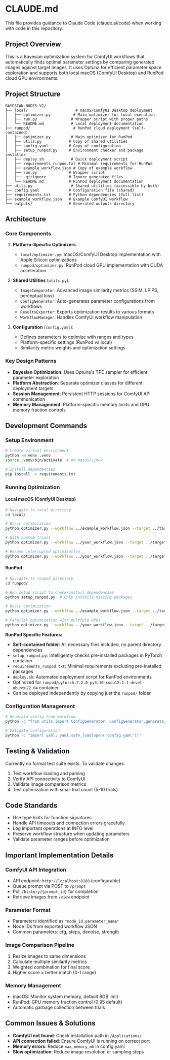 # CLAUDE.md

This file provides guidance to Claude Code (claude.ai/code) when working with code in this repository.

## Project Overview

This is a Bayesian optimization system for ComfyUI workflows that automatically finds optimal parameter settings by comparing generated images against target images. It uses Optuna for efficient parameter space exploration and supports both local macOS (ComfyUI Desktop) and RunPod cloud GPU environments.

## Project Structure

```
BAYESIAN-NODES-V2/
├── local/                     # macOS/ComfyUI Desktop deployment
│   ├── optimizer.py          # Main optimizer for local execution
│   ├── run.py               # Wrapper script with proper paths
│   └── README.md            # Local deployment documentation
├── runpod/                   # RunPod cloud deployment (self-contained)
│   ├── optimizer.py         # Main optimizer for RunPod
│   ├── utils.py            # Copy of shared utilities
│   ├── config.yaml         # Copy of configuration
│   ├── setup_runpod.py     # Environment checker and package installer
│   ├── deploy.sh            # Quick deployment script
│   ├── requirements_runpod.txt # Minimal requirements for RunPod
│   ├── example_workflow.json # Copy of example workflow
│   ├── run.py              # Wrapper script
│   ├── .gitignore          # Ignore generated files
│   └── README.md           # RunPod deployment documentation
├── utils.py                 # Shared utilities (accessible by both)
├── config.yaml             # Configuration file (shared)
├── requirements.txt        # Python dependencies (full list)
├── example_workflow.json   # Example ComfyUI workflow
└── outputs/                # Generated outputs directory
```

## Architecture

### Core Components

1. **Platform-Specific Optimizers**:
   - `local/optimizer.py`: macOS/ComfyUI Desktop implementation with Apple Silicon optimizations
   - `runpod/optimizer.py`: RunPod cloud GPU implementation with CUDA acceleration

2. **Shared Utilities** (`utils.py`):
   - `ImageComparator`: Advanced image similarity metrics (SSIM, LPIPS, perceptual loss)
   - `ConfigGenerator`: Auto-generates parameter configurations from workflows
   - `ResultsExporter`: Exports optimization results to various formats
   - `WorkflowManager`: Handles ComfyUI workflow manipulation

3. **Configuration** (`config.yaml`):
   - Defines parameters to optimize with ranges and types
   - Platform-specific settings (RunPod vs local)
   - Similarity metric weights and optimization settings

### Key Design Patterns

- **Bayesian Optimization**: Uses Optuna's TPE sampler for efficient parameter exploration
- **Platform Abstraction**: Separate optimizer classes for different deployment targets
- **Session Management**: Persistent HTTP sessions for ComfyUI API communication
- **Memory Management**: Platform-specific memory limits and GPU memory fraction controls

## Development Commands

### Setup Environment
```bash
# Create virtual environment
python -m venv .venv
source .venv/bin/activate  # On macOS/Linux

# Install dependencies
pip install -r requirements.txt
```

### Running Optimization

#### Local macOS (ComfyUI Desktop)
```bash
# Navigate to local directory
cd local/

# Basic optimization
python optimizer.py --workflow ../example_workflow.json --target ../target_image.png

# With custom trials
python optimizer.py --workflow ../your_workflow.json --target ../target_image.png --trials 100

# Resume interrupted optimization
python optimizer.py --workflow ../your_workflow.json --target ../target_image.png --resume
```

#### RunPod
```bash
# Navigate to runpod directory
cd runpod/

# Run setup script to check/install dependencies
python setup_runpod.py  # Only installs missing packages

# Basic optimization
python optimizer.py --workflow ../example_workflow.json --target ../target_image.png

# Parallel optimization with multiple GPUs
python optimizer.py --workflow ../your_workflow.json --target ../target_image.png --jobs 4
```

**RunPod Specific Features:**
- **Self-contained folder**: All necessary files included, no parent directory dependencies
- `setup_runpod.py`: Intelligently checks pre-installed packages in PyTorch container
- `requirements_runpod.txt`: Minimal requirements excluding pre-installed packages
- `deploy.sh`: Automated deployment script for RunPod environments
- Optimized for `runpod/pytorch:2.2.0-py3.10-cuda12.1.1-devel-ubuntu22.04` container
- Can be deployed independently by copying just the `runpod/` folder

### Configuration Management
```bash
# Generate config from workflow
python -c "from utils import ConfigGenerator; ConfigGenerator.generate_from_workflow('workflow.json', 'config.yaml')"

# Validate configuration
python -c "import yaml; yaml.safe_load(open('config.yaml'))"
```

## Testing & Validation

Currently no formal test suite exists. To validate changes:

1. Test workflow loading and parsing
2. Verify API connectivity to ComfyUI
3. Validate image comparison metrics
4. Test optimization with small trial count (5-10 trials)

## Code Standards

- Use type hints for function signatures
- Handle API timeouts and connection errors gracefully
- Log important operations at INFO level
- Preserve workflow structure when updating parameters
- Validate parameter ranges before optimization

## Important Implementation Details

### ComfyUI API Integration
- API endpoint: `http://localhost:8188` (configurable)
- Queue prompt via POST to `/prompt`
- Poll `/history/{prompt_id}` for completion
- Retrieve images from `/view` endpoint

### Parameter Format
- Parameters identified as `"node_id.parameter_name"`
- Node IDs from exported workflow JSON
- Common parameters: cfg, steps, denoise, strength

### Image Comparison Pipeline
1. Resize images to same dimensions
2. Calculate multiple similarity metrics
3. Weighted combination for final score
4. Higher score = better match (0-1 range)

### Memory Management
- macOS: Monitor system memory, default 8GB limit
- RunPod: GPU memory fraction control (0.95 default)
- Automatic garbage collection between trials

## Common Issues & Solutions

- **ComfyUI not found**: Check installation path in `/Applications/`
- **API connection failed**: Ensure ComfyUI is running on correct port
- **Memory errors**: Reduce `max_memory_mb` in config.yaml
- **Slow optimization**: Reduce image resolution or sampling steps